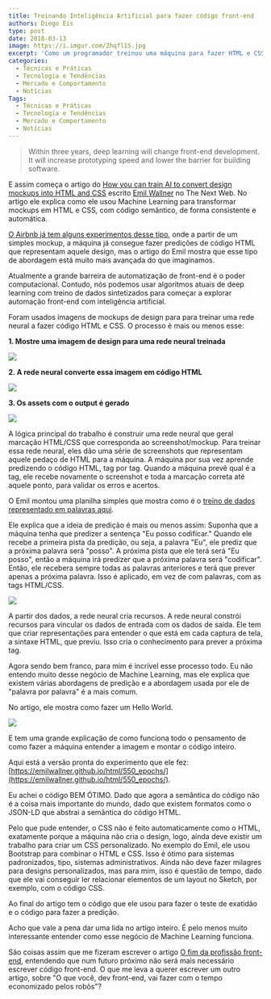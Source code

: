 ```yaml
---
title: Treinando Inteligência Artificial para fazer código front-end
authors: Diego Eis
type: post
date: 2018-03-13
image: https://i.imgur.com/Zhqfl1S.jpg
excerpt: 'Como um programador treinou uma máquina para fazer HTML e CSS a partir de Mockups'
categories:
  - Técnicas e Práticas
  - Tecnologia e Tendências
  - Mercado e Comportamento
  - Notícias
Tags:
  - Técnicas e Práticas
  - Tecnologia e Tendências
  - Mercado e Comportamento
  - Notícias
---
```


> Within three years, deep learning will change front-end development. It will increase prototyping speed and lower the barrier for building software.

E assim começa o artigo do [How you can train AI to convert design mockups into HTML and CSS](https://thenextweb.com/syndication/2018/02/11/can-train-ai-convert-design-mockups-html-css/) escrito [Emil Wallner](https://twitter.com/EmilWallner) no The Next Web. No artigo ele explica como ele usou Machine Learning para transformar mockups em HTML e CSS, com código semântico, de forma consistente e automática. 

[O Airbnb já tem alguns experimentos desse tipo](https://tableless.com.br/gerando-codigo-de-wireframes-de-baixa-fidelidade/), onde a partir de um simples mockup, a máquina já consegue fazer predições de código HTML que representam aquele design, mas o artigo do Emil mostra que esse tipo de abordagem está muito mais avançada do que imaginamos. 

Atualmente a grande barreira de automatização de front-end é o poder computacional. Contudo, nós podemos usar algoritmos atuais de deep learning com treino de dados sintetizados para começar a explorar automação front-end com inteligência artificial.

Foram usados imagens de mockups de design para para treinar uma rede neural a fazer código HTML e CSS. O processo é mais ou menos esse:

**1. Mostre uma imagem de design para uma rede neural treinada**

![](https://blog.floydhub.com/static/image_to_notebookfile-3354b407064e4d95a0217612a5463434-4a3e0.png)

**2. A rede neural converte essa imagem em código HTML**

![](https://blog.floydhub.com/generate_html_markup-b6ceec69a7c9cfd447d188648049f2a4.gif)

**3. Os assets com o output é gerado**

![](https://blog.floydhub.com/static/render_example-4c9df7e5e8bb455c71dd7856acca7aae-6c1a3.png)

A lógica principal do trabalho é construir uma rede neural que geral marcação HTML/CSS que corresponda ao screenshot/mockup.
Para treinar essa rede neural, eles dão uma série de screenshots  que representam aquele pedaço de HTML para a máquina. A máquina por sua vez aprende predizendo o código HTML, tag por tag.  Quando a máquina prevê qual é a tag, ele recebe novamente o screenshot e toda a marcação correta até aquele ponto, para validar os erros e acertos.

O Emil montou uma planilha simples que mostra como é o [treino de dados representado em palavras aqui](https://docs.google.com/spreadsheets/d/1xXwarcQZAHluorveZsACtXRdmNFbwGtN3WMNhcTdEyQ/edit#gid=0).

Ele explica que a ideia de predição é mais ou menos assim:
Suponha que a máquina tenha que predizer a sentença "Eu posso codificar." Quando ele recebe a primeira pista da predição, ou seja, a palavra "Eu", ele prediz que a próxima palavra será "posso". A próxima pista que ele terá será "Eu posso", então a máquina irá predizer que a próxima palavra será "codificar". Então, ele recebera sempre todas as palavras anteriores e terá que prever apenas a próxima palavra. Isso é aplicado, em vez de com palavras, com as tags HTML/CSS. 

![](https://blog.floydhub.com/static/input_and_output_data-555f7b04c75a202041f0a4438af5cd51-6c1a3.png)

A partir dos dados, a rede neural cria recursos. A rede neural constrói recursos para vincular os dados de entrada com os dados de saída. Ele tem que criar representações para entender o que está em cada captura de tela, a sintaxe HTML, que previu. Isso cria o conhecimento para prever a próxima tag.

Agora sendo bem franco, para mim é incrível esse processo todo. Eu não entendo muito desse negócio de Machine Learning, mas ele explica que existem várias abordagens de predição e a abordagem usada por ele de "palavra por palavra" é a mais comum. 

No artigo, ele mostra como fazer um Hello World.

![](https://blog.floydhub.com/hello_world_generation-039d78c27eb584fa639b89d564b94772.gif)

E tem uma grande explicação de como funciona todo o pensamento de como fazer a máquina entender a imagem e montar o código inteiro. 

Aqui está a versão pronta do experimento que ele fez: [https://emilwallner.github.io/html/550_epochs/](https://emilwallner.github.io/html/550_epochs/).

Eu achei o código BEM ÓTIMO. Dado que agora a semântica do código não é a coisa mais importante do mundo, dado que existem formatos como o JSON-LD que abstrai a semântica do código HTML. 

Pelo que pude entender, o CSS não é feito automaticamente como o HTML, exatamente porque a máquina não cria o design, logo, ainda deve existir um trabalho para criar um CSS personalizado. No exemplo do Emil, ele usou Bootstrap para combinar o HTML e CSS. Isso é ótimo para sistemas padronizados, tipo, sistemas administrativos. Ainda não deve fazer milagres para designs personalizados, mas para mim, isso é questão de tempo, dado que ele vai conseguir ler relacionar elementos de um layout no Sketch, por exemplo, com o código CSS.

Ao final do artigo tem o código que ele usou para fazer o teste de exatidão e o código para fazer a predição.

Acho que vale a pena dar uma lida no artigo inteiro. É pelo menos muito interessante entender como esse negócio de Machine Learning funciona.

São coisas assim que me fizeram escrever o artigo [O fim da profissão front-end](https://tableless.com.br/carreira-de-front-end-vai-morrer/), entendendo que num futuro próximo não será mais necessário escrever código front-end. O que me leva a querer escrever um outro artigo, sobre "O que você, dev front-end, vai fazer com o tempo economizado pelos robôs"?
